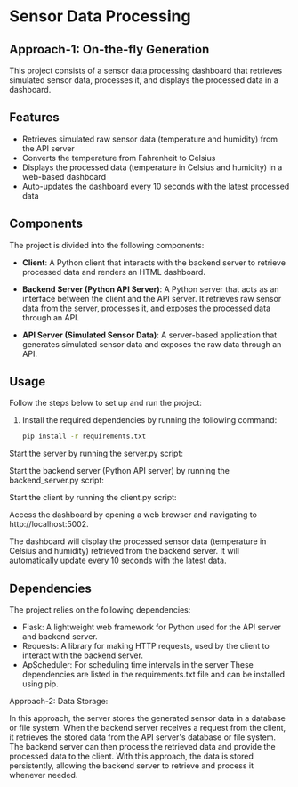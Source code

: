 # Sensor Data Processing
## Approach-1: On-the-fly Generation

This project consists of a sensor data processing dashboard that retrieves simulated sensor data, processes it, and displays the processed data in a dashboard.

## Features

- Retrieves simulated raw sensor data (temperature and humidity) from the API server
- Converts the temperature from Fahrenheit to Celsius
- Displays the processed data (temperature in Celsius and humidity) in a web-based dashboard
- Auto-updates the dashboard every 10 seconds with the latest processed data

## Components

The project is divided into the following components:

- **Client**: A Python client that interacts with the backend server to retrieve processed data and renders an HTML dashboard.

- **Backend Server (Python API Server)**: A Python server that acts as an interface between the client and the API server. It retrieves raw sensor data from the server, processes it, and exposes the processed data through an API.

- **API Server (Simulated Sensor Data)**: A server-based application that generates simulated sensor data and exposes the raw data through an API.

## Usage

Follow the steps below to set up and run the project:

1. Install the required dependencies by running the following command:

   ```bash
   pip install -r requirements.txt

Start the server by running the server.py script:

Start the backend server (Python API server) by running the backend_server.py script:

Start the client by running the client.py script:

Access the dashboard by opening a web browser and navigating to http://localhost:5002.

The dashboard will display the processed sensor data (temperature in Celsius and humidity) retrieved from the backend server. It will automatically update every 10 seconds with the latest data.

## Dependencies
The project relies on the following dependencies:

- Flask: A lightweight web framework for Python used for the API server and backend server.
- Requests: A library for making HTTP requests, used by the client to interact with the backend server.
- ApScheduler: For scheduling time intervals in the server
These dependencies are listed in the requirements.txt file and can be installed using pip.



Approach-2:
Data Storage:

In this approach, the server stores the generated sensor data in a database or file system.
When the backend server receives a request from the client, it retrieves the stored data from the API server's database or file system.
The backend server can then process the retrieved data and provide the processed data to the client.
With this approach, the data is stored persistently, allowing the backend server to retrieve and process it whenever needed.
